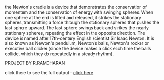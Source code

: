 the Newton's cradle is a device that demonstrates the conservation of momentum and the conservation of energy with swinging spheres. When one sphere at the end is lifted and released, it strikes the stationary spheres, transmitting a force through the stationary spheres that pushes the last sphere upward. The last sphere swings back and strikes the nearly stationary spheres, repeating the effect in the opposite direction. The device is named after 17th-century English scientist Sir Isaac Newton. It is also known as Newton's pendulum, Newton's balls, Newton's rocker or executive ball clicker (since the device makes a click each time the balls collide, which they do repeatedly in a steady rhythm).


PROJECT BY R.RAMCHARAN 

click there to see the full output - [click here](https://ramcharan208.github.io/NEWTON-S-CRANDLE-pro-27-/)

